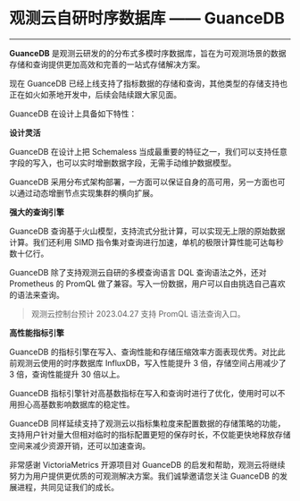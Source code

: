 # 观测云自研时序数据库 —— GuanceDB
---

**GuanceDB** 是观测云研发的的分布式多模时序数据库，旨在为可观测场景的数据存储和查询提供更加高效和完善的一站式存储解决方案。

现在 GuanceDB 已经上线支持了指标数据的存储和查询，其他类型的存储支持也正在如火如荼地开发中，后续会陆续跟大家见面。

GuanceDB 在设计上具备如下特性：

**设计灵活**
  
GuanceDB 在设计上把 Schemaless 当成最重要的特征之一，我们可以支持任意字段的写入，也可以实时增删数据字段，无需手动维护数据模型。

GuanceDB 采用分布式架构部署，一方面可以保证自身的高可用，另一方面也可以通过动态增删节点实现集群的横向扩展。

**强大的查询引擎**
  
GuanceDB 查询基于火山模型，支持流式分批计算，可以实现无上限的原始数据计算。我们还利用 SIMD 指令集对查询进行加速，单机的极限计算性能可达每秒数十亿行。

GuanceDB 除了支持观测云自研的多模查询语言 DQL 查询语法之外，还对 Prometheus 的 PromQL 做了兼容。写入一份数据，用户可以自由挑选自己喜欢的语法来查询。

> 观测云控制台预计 2023.04.27 支持 PromQL 语法查询入口。

**高性能指标引擎**
  
GuanceDB 的指标引擎在写入、查询性能和存储压缩效率方面表现优秀。对比此前观测云使用的时序数据库 InfluxDB，写入性能提升 3 倍，存储空间占用减少了 3 倍，查询性能提升 30 倍以上。

GuanceDB 指标引擎针对高基数指标在写入和查询时进行了优化，使用时可以不用担心高基数影响数据库的稳定性。

GuanceDB 同样延续支持了观测云以指标集粒度来配置数据的存储策略的功能，支持用户针对量大但相对临时的指标配置更短的保存时长，不仅能更快地释放存储空间来减少资源开销，还可以加速查询。


非常感谢 VictoriaMetrics 开源项目对 GuanceDB 的启发和帮助，观测云将继续努力为用户提供更优质的可观测解决方案。我们诚挚邀请您关注 GuanceDB 的发展进程，共同见证我们的成长。




